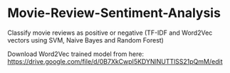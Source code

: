 # Movie-Review-Sentiment-Analysis
Classify movie reviews as positive or negative (TF-IDF and Word2Vec vectors using SVM, Naive Bayes and Random Forest)

Download Word2Vec trained model from here:
https://drive.google.com/file/d/0B7XkCwpI5KDYNlNUTTlSS21pQmM/edit
